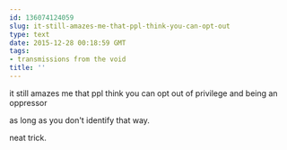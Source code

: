 ```yaml
---
id: 136074124059
slug: it-still-amazes-me-that-ppl-think-you-can-opt-out
type: text
date: 2015-12-28 00:18:59 GMT
tags:
- transmissions from the void
title: ''
---
```


it still amazes me that ppl think you can opt out of privilege and being an oppressor

as long as you don't identify that way.

neat trick.